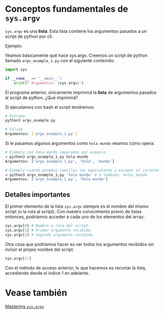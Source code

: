# Conceptos fundamentales de `sys.argv`

`sys.argv` es una **lista**. Esta lista contiene los argumentos pasados a un script de python por cli.

Ejemplo:

Veamos básicamente qué hace sys.argv. Creemos un script de python llamado `argv_example_1.py` con el siguiente contenido:

```py
import sys

if __name__ == '__main__':
    print(f'Argumentos: {sys.argv}')
```

El programa anterior, únicamente imprimirá la **lista** de argumentos pasados al script de python. ¿Qué imprimirá?

Si ejecutamos con bash el script tendremos:

```sh
# Entrada
python3 argv_example.py

# Salida
Argumentos: ['argv_example_1.py']
```

Si le pasamos algunos argumentos como `hola mundo` veamos cómo opera:

```sh
# Ejemplo con hola mundo separados por espacio
→ python3 argv_example_1.py hola mundo
Argumentos: ['argv_example_1.py', 'hola', 'mundo']

# Ejemplo cuando ponemos comillas (es equivalente a escapar el caracter espacio con \)
→ python3 argv_example_1.py 'hola mundo' # o también: hola\ mundo
Argumentos: ['argv_example_1.py', 'hola mundo']
```

## Detalles importantes

El primer elemento de la lista `sys.argv` siempre es el nombre del mismo script (o la ruta al script).
Con nuestro conocimiento previo de listas entonces, podríamos acceder a cada uno de los elementos del array:

```py
sys.argv[0] # Nombre o ruta del script.
sys.argv[1] # Primer argumento recibido.
sys.argv[2] # Segundo argumento recibido.
```

Otra cosa que podríamos hacer es ver todos los argumentos recibidos sin incluir el propio nombre del script:

```py
sys.argv[1:] 
```

Con el método de acceso anterior, lo que hacemos es recortar la lista, accediendo desde el índice 1 en adelante.

# Vease también

[Mastering `sys.argv`](https://coderivers.org/blog/python-sys.argv/)